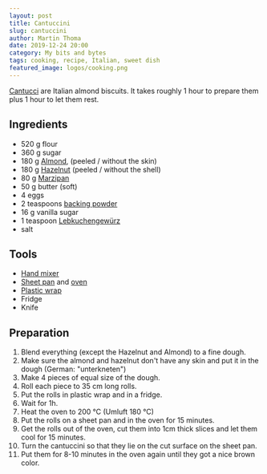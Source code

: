 ```yaml
---
layout: post
title: Cantuccini
slug: cantuccini
author: Martin Thoma
date: 2019-12-24 20:00
category: My bits and bytes
tags: cooking, recipe, Italian, sweet dish
featured_image: logos/cooking.png
---
```

[Cantucci](https://en.wikipedia.org/wiki/Biscotti) are Italian almond biscuits.
It takes roughly 1 hour to prepare them plus 1 hour to let them rest.


## Ingredients

* 520&nbsp;g flour
* 360&nbsp;g sugar
* 180&nbsp;g [Almond](https://en.wikipedia.org/wiki/Almond), (peeled / without the skin)
* 180&nbsp;g [Hazelnut](https://en.wikipedia.org/wiki/Hazelnut) (peeled / without the shell)
* 80&nbsp;g [Marzipan](https://en.wikipedia.org/wiki/Marzipan)
* 50&nbsp;g butter (soft)
* 4&nbsp;eggs
* 2&nbsp;teaspoons [backing powder](https://en.wikipedia.org/wiki/Baking_powder)
* 16&nbsp;g vanilla sugar
* 1&nbsp;teaspoon [Lebkuchengewürz](https://de.wikipedia.org/wiki/Lebkuchengew%C3%BCrz)
* salt

## Tools

* [Hand mixer](https://en.wikipedia.org/wiki/Mixer_(appliance))
* [Sheet pan](https://en.wikipedia.org/wiki/Sheet_pan) and [oven](https://en.wikipedia.org/wiki/Oven)
* [Plastic wrap](https://en.wikipedia.org/wiki/Plastic_wrap)
* Fridge
* Knife

## Preparation

1. Blend everything (except the Hazelnut and Almond) to a fine dough.
2. Make sure the almond and hazelnut don't have any skin and put it in the
   dough (German: "unterkneten")
3. Make 4 pieces of equal size of the dough.
4. Roll each piece to 35 cm long rolls.
5. Put the rolls in plastic wrap and in a fridge.
6. Wait for 1h.
7. Heat the oven to 200 °C (Umluft 180 °C)
8. Put the rolls on a sheet pan and in the oven for 15 minutes.
9. Get the rolls out of the oven, cut them into 1cm thick slices and let them
   cool for 15 minutes.
10. Turn the cantuccini so that they lie on the cut surface on the sheet pan.
11. Put them for 8-10 minutes in the oven again until they got a nice brown
    color.
